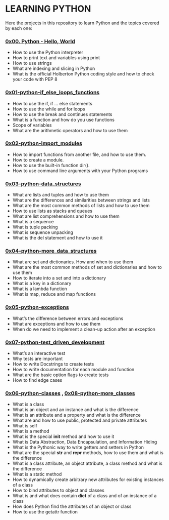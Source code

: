 # LEARNING PYTHON
Here the projects in this repository to learn Python and the topics covered by each one:

### [0x00. Python - Hello, World](https://github.com/Valentinaga1/holbertonschool-higher_level_programming/tree/master/0x00-python-hello_world "0x00-python-hello_world")
- How to use the Python interpreter
- How to print text and variables using print
- How to use strings
- What are indexing and slicing in Python
- What is the official Holberton Python coding style and how to check your code with PEP 8

### [0x01-python-if_else_loops_functions](https://github.com/Valentinaga1/holbertonschool-higher_level_programming/tree/master/0x01-python-if_else_loops_functions "0x01-python-if_else_loops_functions")
- How to use the if, if ... else statements
- How to use the while and for loops
- How to use the break and continues statements
- What is a function and how do you use functions
- Scope of variables
- What are the arithmetic operators and how to use them

### [0x02-python-import_modules](https://github.com/Valentinaga1/holbertonschool-higher_level_programming/tree/master/0x02-python-import_modules "0x02-python-import_modules")
- How to import functions from another file, and how to use them.
- How to create a module.
- How to use the built-in function dir().
- How to use command line arguments with your Python programs

### [0x03-python-data_structures](https://github.com/Valentinaga1/holbertonschool-higher_level_programming/tree/master/0x03-python-data_structures "0x03-python-data_structures")
- What are lists and tuples and how to use them
- What are the differences and similarities between strings and lists
- What are the most common methods of lists and how to use them
- How to use lists as stacks and queues
- What are list comprehensions and how to use them
- What is a sequence
- What is tuple packing
- What is sequence unpacking
- What is the del statement and how to use it

### [0x04-python-more_data_structures](https://github.com/Valentinaga1/holbertonschool-higher_level_programming/tree/master/0x04-python-more_data_structures "0x04-python-more_data_structures")
- What are set and dictionaries. How and when to use them
- What are the most common methods of set and dictionaries and how to use them
- How to iterate into a set and into a dictionary
- What is a key in a dictionary
- What is a lambda function
- What is map, reduce and map functions

### [0x05-python-exceptions](https://github.com/Valentinaga1/holbertonschool-higher_level_programming/tree/master/0x05-python-exceptions "0x05-python-exceptions")
- What’s the difference between errors and exceptions
- What are exceptions and how to use them
- When do we need to implement a clean-up action after an exception

### [0x07-python-test_driven_development](https://github.com/Valentinaga1/holbertonschool-higher_level_programming/tree/master/0x07-python-test_driven_development "0x07-python-test_driven_development")
- What’s an interactive test
- Why tests are important
- How to write Docstrings to create tests
- How to write documentation for each module and function
- What are the basic option flags to create tests
- How to find edge cases

### [0x06-python-classes](https://github.com/Valentinaga1/holbertonschool-higher_level_programming/tree/master/0x06-python-classes "0x06-python-classes") , [0x08-python-more_classes](https://github.com/Valentinaga1/holbertonschool-higher_level_programming/tree/master/0x08-python-more_classes "0x08-python-more_classes") 

- What is a class
- What is an object and an instance and what is the difference
- What is an attribute and a property and what is the difference
- What are and how to use public, protected and private attributes
- What is self
- What is a method
- What is the special __init__ method and how to use it
- What is Data Abstraction, Data Encapsulation, and Information Hiding
- What is the Pythonic way to write getters and setters in Python
- What are the special __str__ and __repr__ methods, how to use them  and what is the difference
- What is a class attribute, an object attribute, a class method and what is the difference
- What is a static method
- How to dynamically create arbitrary new attributes for existing instances of a class
- How to bind attributes to object and classes
- What is and what does contain __dict__ of a class and of an instance of a class
- How does Python find the attributes of an object or class
- How to use the getattr function